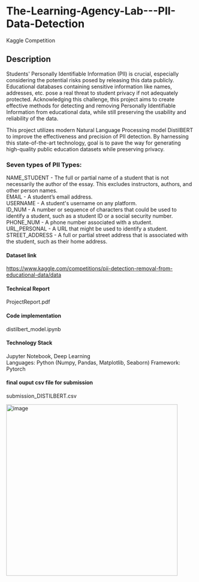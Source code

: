 # The-Learning-Agency-Lab---PII-Data-Detection
Kaggle Competition

## Description
Students' Personally Identifiable Information (PII) is crucial, especially considering the potential risks posed by releasing this data publicly. Educational databases containing sensitive information like names, addresses, etc. pose a real threat to student privacy if not adequately protected. Acknowledging this challenge, this project aims to create effective methods for detecting and removing Personally Identifiable Information from educational data, while still preserving the usability and reliability of the data.

This project utilizes modern Natural Language Processing model DistilBERT to improve the effectiveness and precision of PII detection. By harnessing this state-of-the-art technology, goal is to pave the way for generating high-quality public education datasets while preserving privacy.

### Seven types of PII Types:
NAME_STUDENT - The full or partial name of a student that is not necessarily the author of the essay. This excludes instructors, authors, and other person names. <br>
EMAIL - A student’s email address. <br>
USERNAME - A student's username on any platform. <br>
ID_NUM - A number or sequence of characters that could be used to identify a student, such as a student ID or a social security number. <br>
PHONE_NUM - A phone number associated with a student. <br>
URL_PERSONAL - A URL that might be used to identify a student. <br>
STREET_ADDRESS - A full or partial street address that is associated with the student, such as their home address. <br>

#### Dataset link
https://www.kaggle.com/competitions/pii-detection-removal-from-educational-data/data

#### Technical Report
ProjectReport.pdf

#### Code implementation
distilbert_model.ipynb

#### Technology Stack
Jupyter Notebook, Deep Learning <br>
Languages: Python (Numpy, Pandas, Matplotlib, Seaborn)
Framework: Pytorch 

#### final ouput csv file for submission
submission_DISTILBERT.csv

<img width="457" alt="image" src="https://github.com/ManishaLagisetty/PII-Data-Detection/assets/147951099/4d3c622d-062d-4f81-9787-40f5ac978545">

